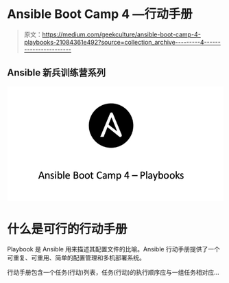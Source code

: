 # Ansible Boot Camp 4 —行动手册

> 原文：<https://medium.com/geekculture/ansible-boot-camp-4-playbooks-21084361e492?source=collection_archive---------4----------------------->

## Ansible 新兵训练营系列

![](img/dc053638d6e37bde12bad2f5a2e3c5f0.png)

# 什么是可行的行动手册

Playbook 是 Ansible 用来描述其配置文件的比喻。Ansible 行动手册提供了一个可重复、可重用、简单的配置管理和多机部署系统。

行动手册包含一个任务(行动)列表，任务(行动)的执行顺序应与一组任务相对应…